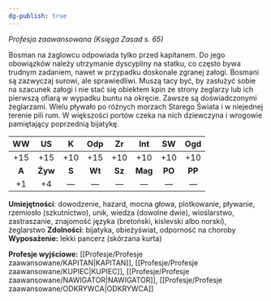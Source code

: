 ```yaml
---
dg-publish: true
---
```

*Profesja zaawansowana (Księga Zasad s. 65)*

Bosman na żaglowcu odpowiada tylko przed kapitanem. Do jego obowiązków należy utrzymanie dyscypliny na statku, co często bywa trudnym zadaniem, nawet w przypadku doskonale zgranej załogi. Bosmani są zazwyczaj surowi, ale sprawiedliwi. Muszą tacy być, by zasłużyć sobie na szacunek załogi i nie stać się obiektem kpin ze strony żeglarzy lub ich pierwszą ofiarą w wypadku buntu na okręcie. Zawsze są doświadczonymi żeglarzami. Wielu pływało po różnych morzach Starego Świata i w niejednej terenie pili rum. W większości portów czeka na nich dziewczyna i wrogowie pamiętający poprzednią bijatykę.

|  WW   |   US    |   K   |  Odp   |   Zr   |   Int   |   SW   |  Ogd   |
|:-----:|:-------:|:-----:|:------:|:------:|:-------:|:------:|:------:|
|  +15  |   +15   |  +10  |  +15   |  +10   |   +10   |  +10   |  +10   |
| **A** | **Żyw** | **S** | **Wt** | **Sz** | **Mag** | **PO** | **PP** |
|  +1   |   +4    |   —   |   —    |   —    |    —    |   —    |   —    |

**Umiejętności**: dowodzenie, hazard, mocna głowa, plotkowanie, pływanie, rzemiosło (szkutnictwo), unik, wiedza (dowolne dwie), wioślarstwo, zastraszanie, znajomość języka (bretoński, kislevski albo norski), żeglarstwo
**Zdolności**: bijatyka, obieżyświat, odporność na choroby
**Wyposażenie:** lekki pancerz (skórzana kurta)

**Profesje wyjściowe:** [[Profesje/Profesje zaawansowane/KAPITAN\|KAPITAN]], [[Profesje/Profesje zaawansowane/KUPIEC\|KUPIEC]], [[Profesje/Profesje zaawansowane/NAWIGATOR\|NAWIGATOR]], [[Profesje/Profesje zaawansowane/ODKRYWCA\|ODKRYWCA]]
